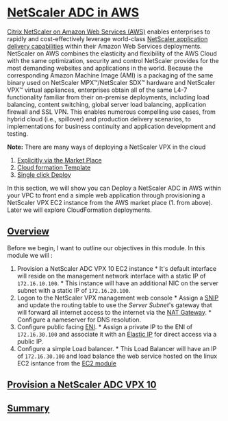 # [NetScaler ADC in AWS](#Deploy-NS) #

[Citrix NetScaler on Amazon Web Services (AWS)](https://aws.amazon.com/marketplace/search/results?x=0&y=0&searchTerms=Citrix+Netscaler+ADC&page=1&ref_=nav_search_box) enables enterprises to rapidly and cost-effectively leverage world-class [NetScaler application delivery capabilities](https://www.citrix.com/products/netscaler-adc/) within their Amazon Web Services deployments. NetScaler on AWS combines the elasticity and flexibility of the AWS Cloud with the same optimization, security and control NetScaler provides for the most demanding websites and applications in the world. Because the corresponding Amazon Machine Image (AMI) is a packaging of the same binary used on NetScaler MPX™/NetScaler SDX™ hardware and NetScaler VPX™ virtual appliances, enterprises obtain all of the same L4-7 functionality familiar from their on-premise deployments, including load balancing, content switching, global server load balancing, application firewall and SSL VPN. This enables numerous compelling use cases, from hybrid cloud (i.e., spillover) and production delivery scenarios, to implementations for business continuity and application development and testing.

**Note:** There are many ways of deploying a NetScaler VPX in the cloud
  
  1. [Explicitly via the Market Place](https://aws.amazon.com/marketplace/search/results?x=0&y=0&searchTerms=netscaler&page=1&ref_=nav_search_box)
  2. [Cloud formation Template](https://console.aws.amazon.com/cloudformation/designer/home?templateURL=https%3A%2F%2Fs3.amazonaws.com%2Fawsmp-fulfillment-cf-templates-prod%2F63425ded-82f0-4b54-8cdd-6ec8b94bd4f8.01d3948e-aa71-48a7-8253-24fe14fc049b.template&region=us-east-1)
  3. [Single click Deploy](TBD)

In this section, we will show you can Deploy a NetScaler ADC in AWS within your VPC to front end a simple web application through provisioning a NetScaler VPX EC2 instance from the AWS market place (1. from above). Later we will explore CloudFormation deployments. 

##  [Overview](#Deploy-NS-Overview) ##
Before we begin, I want to outline our objectives in this module. In this module we will :
  
  1. Provision a NetScaler ADC VPX 10 EC2 instance
    * It's default interface will reside on the management network interface with a static IP of `172.16.10.100`.
    * This instance will have an additional NIC on the server subnet with a static IP of `172.16.20.100`. 
  2. Logon to the NetScaler VPX management web console
    * Assign a [SNIP](https://docs.citrix.com/en-us/netscaler/11/networking/ip-addressing/configuring-netscaler-owned-ip-addresses/configuring-subnet-ip-addresses-snips.html) and update the routing table to use the *Server Subnet*'s gateway that will forward all internet access to the internet via the [NAT Gateway](../VPC#Server-RT).
    * Configure a nameserver for DNS resolution. 
  3. Configure public facing [ENI](http://docs.aws.amazon.com/AWSEC2/latest/UserGuide/using-eni.html). 
    * Assign a private IP to the ENI of `172.16.30.100` and associate it with an [Elastic IP](http://docs.aws.amazon.com/AWSEC2/latest/UserGuide/elastic-ip-addresses-eip.html) for direct access via a public IP. 
  4. Configure a simple Load balancer. 
    * This Load Balancer will have an IP of `172.16.30.100` and load balance the web service hosted on the linux EC2 isntance from the [EC2 module](../EC2/Ubuntu-EC2#Host-Webservers)

## [Provision a NetScaler ADC VPX 10](#Deploy-NS-Provision) ##



## [Summary](#EC2-Summary) ##

	
 


